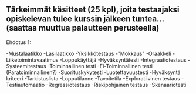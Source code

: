 ## Tärkeimmät käsitteet (25 kpl), joita testaajaksi opiskelevan tulee kurssin jälkeen tuntea... (saattaa muuttua palautteen perusteella)

Ehdotus 1:


-Mustalaatikko
-Lasilaatikko
-Yksikkötestaus
-"Mokkaus"
-Oraakkeli
-Liiketoimintavaatimus
-Loppukäyttäjä
-Hyväksyntätesti
-Integraatiotestaus
-Systeemitestaus
-Toiminnallinen testi
-Ei-Toiminnallinen testi (Paratoiminnallinen?)
-Suorituskykytesti
-Luotettavuustesti
-Hyväksyntä kriteeri
-Tarkistuslista
-Lopputilanne
-Tavoitetila
-Exploratiivinen testaus
-Testiautomaatio
-Regressiotestaus
-Riskipohjainen testaus
-Skenaariotesti











